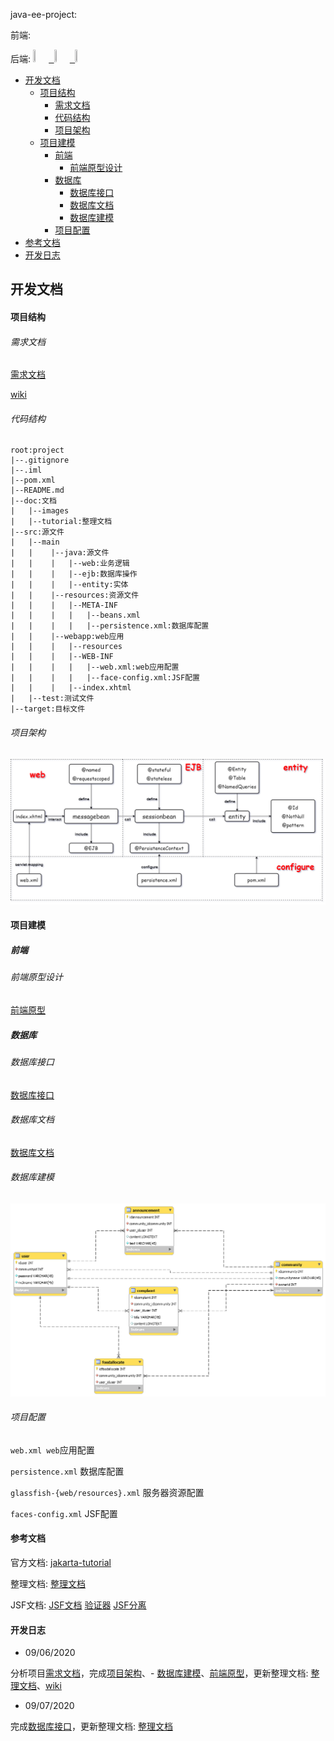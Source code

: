 java-ee-project:

前端: 

后端:
<kbd>
    <a href="https://github.com/ppdog0">
        <img src="https://avatars2.githubusercontent.com/u/48408863?s=460&v=4" width="5%" height="5%" style="border: 50% solid black">
    </a>
    <a href="https://github.com/buggyminer">
        <img src="https://avatars3.githubusercontent.com/u/46335543?s=400&v=4" width="5%" height="5%" style="border: 50% solid black">
    </a>
    <a href="https://github.com/GwanWingYan">
        <img src="https://avatars2.githubusercontent.com/u/47978664?s=400&v=4" width="5%" height="5%" style="border: 50% solid black">
    </a>
</kbd>

<!-- TOC -->

- [开发文档](#%E5%BC%80%E5%8F%91%E6%96%87%E6%A1%A3)
    - [项目结构](#%E9%A1%B9%E7%9B%AE%E7%BB%93%E6%9E%84)
        - [需求文档](#%E9%9C%80%E6%B1%82%E6%96%87%E6%A1%A3)
        - [代码结构](#%E4%BB%A3%E7%A0%81%E7%BB%93%E6%9E%84)
        - [项目架构](#%E9%A1%B9%E7%9B%AE%E6%9E%B6%E6%9E%84)
    - [项目建模](#%E9%A1%B9%E7%9B%AE%E5%BB%BA%E6%A8%A1)
        - [前端](#%E5%89%8D%E7%AB%AF)
            - [前端原型设计](#%E5%89%8D%E7%AB%AF%E5%8E%9F%E5%9E%8B%E8%AE%BE%E8%AE%A1)
        - [数据库](#%E6%95%B0%E6%8D%AE%E5%BA%93)
            - [数据库接口](#%E6%95%B0%E6%8D%AE%E5%BA%93%E6%8E%A5%E5%8F%A3)
            - [数据库文档](#%E6%95%B0%E6%8D%AE%E5%BA%93%E6%96%87%E6%A1%A3)
            - [数据库建模](#%E6%95%B0%E6%8D%AE%E5%BA%93%E5%BB%BA%E6%A8%A1)
        - [项目配置](#%E9%A1%B9%E7%9B%AE%E9%85%8D%E7%BD%AE)
- [参考文档](#%E5%8F%82%E8%80%83%E6%96%87%E6%A1%A3)
- [开发日志](#%E5%BC%80%E5%8F%91%E6%97%A5%E5%BF%97)

<!-- /TOC -->

## 开发文档

#### 项目结构

###### 需求文档

[需求文档](doc/tutorial/需求分析.md)

[wiki](https://github.com/ppdog0/java-ee-project/wiki/Requirements-Analysis)

###### 代码结构

    root:project
    |--.gitignore
    |--.iml
    |--pom.xml
    |--README.md
    |--doc:文档
    |   |--images
    |   |--tutorial:整理文档
    |--src:源文件
    |   |--main
    |   |    |--java:源文件
    |   |    |   |--web:业务逻辑
    |   |    |   |--ejb:数据库操作
    |   |    |   |--entity:实体
    |   |    |--resources:资源文件
    |   |    |   |--META-INF
    |   |    |   |   |--beans.xml
    |   |    |   |   |--persistence.xml:数据库配置
    |   |    |--webapp:web应用
    |   |    |   |--resources
    |   |    |   |--WEB-INF
    |   |    |   |   |--web.xml:web应用配置
    |   |    |   |   |--face-config.xml:JSF配置
    |   |    |   |--index.xhtml
    |   |--test:测试文件
    |--target:目标文件

###### 项目架构

![项目架构](./doc/images/jave-ee-architect.png)

#### 项目建模

##### 前端

###### 前端原型设计

[前端原型](https://dywioe.axshare.com)

##### 数据库

###### 数据库接口
[数据库接口](doc/model/database_interface.md)

###### 数据库文档

[数据库文档](doc/model/model.md)

###### 数据库建模

![数据库建模](doc/images/database.png)

###### 项目配置

`web.xml web`应用配置

`persistence.xml` 数据库配置

`glassfish-{web/resources}.xml` 服务器资源配置

`faces-config.xml` JSF配置

#### 参考文档

官方文档: [jakarta-tutorial](https://javaee.github.io/tutorial/toc.html)

整理文档: [整理文档](./doc/tutorial)

JSF文档: [JSF文档](https://www.w3cschool.cn/java/inject-managed-beans.html)
[验证器](https://blog.csdn.net/qq_33429968/article/details/73928719)
[JSF分离](https://blog.csdn.net/fish_your_god/article/details/100566216)

#### 开发日志

- 09/06/2020

分析项目[需求文档](doc/tutorial/需求分析.md)，完成[项目架构](#%E9%A1%B9%E7%9B%AE%E6%9E%B6%E6%9E%84)、- [数据库建模](#%E6%95%B0%E6%8D%AE%E5%BA%93%E5%BB%BA%E6%A8%A1)、[前端原型](https://dywioe.axshare.com)，更新整理文档: [整理文档](./doc/tutorial)、[wiki](https://github.com/ppdog0/java-ee-project/wiki/Requirements-Analysis)

- 09/07/2020

完成[数据库接口](doc/model/database_interface.md)，更新整理文档: [整理文档](./doc/tutorial)
